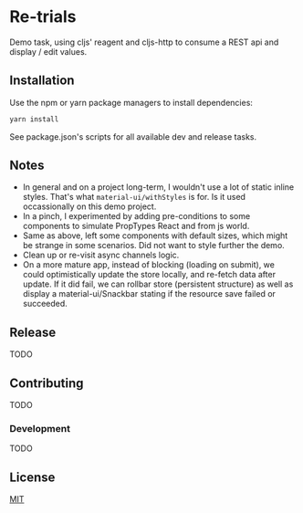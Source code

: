 # Re-trials

Demo task, using cljs' reagent and cljs-http to consume a REST api and display / edit values.

## Installation

Use the npm or yarn package managers to install dependencies:

```bash
yarn install
```

See package.json's scripts for all available dev and release tasks.

## Notes

- In general and on a project long-term, I wouldn't use a lot of static inline styles.
That's what `material-ui/withStyles` is for. Is it used occassionally on this demo project.
-  In a pinch, I experimented by adding pre-conditions to some components to simulate PropTypes React and from js world.
- Same as above, left some components with default sizes, which might be strange in some scenarios. Did not want to style further the demo.
- Clean up or re-visit async channels logic.
- On a more mature app, instead of blocking (loading on submit), we could optimistically update the
store locally, and re-fetch data after update. If it did fail, we can rollbar store (persistent structure)
as well as display a material-ui/Snackbar stating if the resource save failed or succeeded.

## Release
TODO

## Contributing
TODO

### Development

TODO

## License
[MIT](https://choosealicense.com/licenses/mit/)
